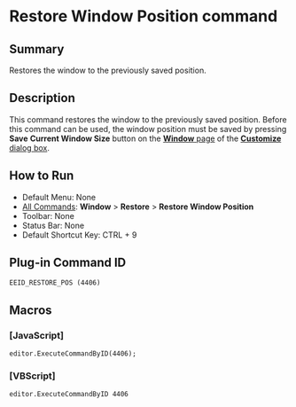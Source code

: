 # Restore Window Position command

## Summary

Restores the window to the previously saved position.

## Description

This command restores the window to the previously saved position. Before this command can be used, the window position must be saved by pressing
**Save**
**Current Window Size** button on the [**Window** page](../../dlg/customize/window/index) of the
[**Customize** dialog box](../../dlg/customize/index).

## How to Run

- Default Menu: None
- [All Commands](../tools/all_commands): **Window**
\> **Restore** \> **Restore Window Position**
- Toolbar: None
- Status Bar: None
- Default Shortcut Key: CTRL + 9

## Plug-in Command ID

```
EEID_RESTORE_POS (4406)```

## Macros

### \[JavaScript\]

```
editor.ExecuteCommandByID(4406);
```

### \[VBScript\]

```
editor.ExecuteCommandByID 4406
```
